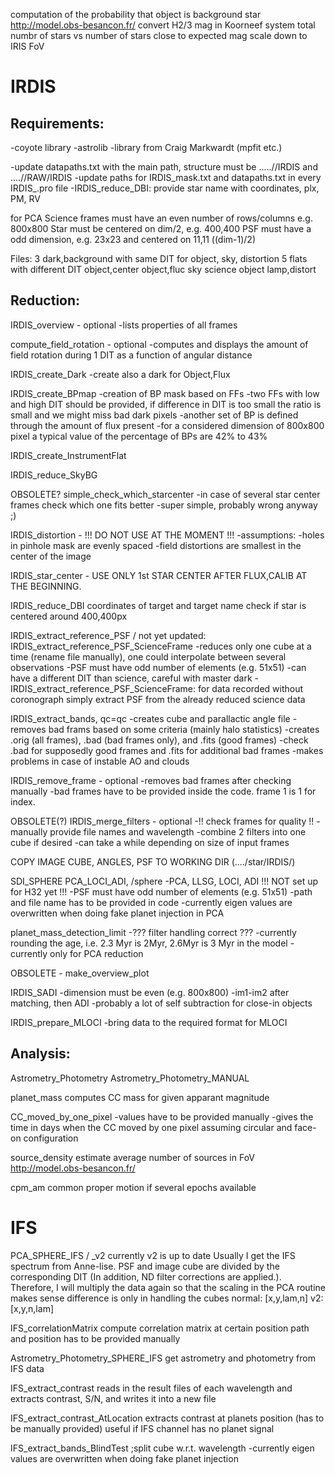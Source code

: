 computation of the probability that object is background star
http://model.obs-besancon.fr/
convert H2/3 mag in Koorneef system
total numbr of stars vs number of stars close to expected mag
scale down to IRIS FoV



IRDIS
=====

Requirements: 
-------------

  -coyote library
  -astrolib
  -library from Craig Markwardt (mpfit etc.)

  -update datapaths.txt with the main path, structure must be ...../<star>/IRDIS and ..../<star>/RAW/IRDIS
  -update paths for IRDIS_mask.txt and datapaths.txt in every IRDIS_<xxx>.pro file
  -IRDIS_reduce_DBI: provide star name with coordinates, plx, PM, RV

  for PCA
  Science frames must have an even number of rows/columns e.g. 800x800
  Star must be centered on dim/2, e.g. 400,400
  PSF must have a odd dimension, e.g. 23x23 and centered on 11,11 ((dim-1)/2)

  Files:
    3 dark,background with same DIT for object, sky, distortion
    5 flats with different DIT
    object,center
    object,fluc
    sky
    science object
    lamp,distort


Reduction:
----------

  IRDIS_overview - optional
    -lists properties of all frames

  compute_field_rotation - optional
    -computes and displays the amount of field rotation during 1 DIT as a function of angular distance

  IRDIS_create_Dark
    -create also a dark for Object,Flux

  IRDIS_create_BPmap
    -creation of BP mask based on FFs
    -two FFs with low and high DIT should be provided, if difference in DIT is too small the ratio is small and we might miss bad dark pixels
    -another set of BP is defined through the amount of flux present
    -for a considered dimension of 800x800 pixel a typical value of the percentage of BPs are 42% to 43%

  IRDIS_create_InstrumentFlat

  IRDIS_reduce_SkyBG

  OBSOLETE?
  simple_check_which_starcenter
    -in case of several star center frames check which one fits better
    -super simple, probably wrong anyway ;)

  IRDIS_distortion - !!!  DO NOT USE AT THE MOMENT !!!
    -assumptions:
      -holes in pinhole mask are evenly spaced
      -field distortions are smallest in the center of the image

  IRDIS_star_center
    - USE ONLY 1st STAR CENTER AFTER FLUX,CALIB AT THE BEGINNING.

  IRDIS_reduce_DBI
    coordinates of target and target name
    check if star is centered around 400,400px

  IRDIS_extract_reference_PSF /  not yet updated: IRDIS_extract_reference_PSF_ScienceFrame
    -reduces only one cube at a time (rename file manually), one could interpolate between several observations
    -PSF must have odd number of elements (e.g. 51x51)
    -can have a different DIT than science, careful with master dark
    -IRDIS_extract_reference_PSF_ScienceFrame: for data recorded without coronograph simply extract PSF from the already reduced science data

  IRDIS_extract_bands, qc=qc
    -creates cube and parallactic angle file
    -removes bad frams based on some criteria (mainly halo statistics)
      -creates .orig (all frames), .bad (bad frames only), and .fits (good frames)
      -check .bad for supposedly good frames and .fits for additional bad frames
      -makes problems in case of instable AO and clouds

  IRDIS_remove_frame - optional
    -removes bad frames after checking manually
    -bad frames have to be provided inside the code. frame 1 is 1 for index.

  OBSOLETE(?)
  IRDIS_merge_filters - optional
    -!! check frames for quality !!
    -manually provide file names and wavelength
    -combine 2 filters into one cube if desired
    -can take a while depending on size of input frames

  COPY IMAGE CUBE, ANGLES, PSF TO WORKING DIR (..../star/IRDIS/)

  SDI_SPHERE
  PCA_LOCI_ADI, /sphere
    -PCA, LLSG, LOCI, ADI
      !!! NOT set up for H32 yet !!!
    -PSF must have odd number of elements (e.g. 51x51)
    -path and file name has to be provided in code
    -currently eigen values are overwritten when doing fake planet injection in PCA

  planet_mass_detection_limit
    -??? filter handling correct ???
    -currently rounding the age, i.e. 2.3 Myr is 2Myr, 2.6Myr is 3 Myr in the model
    -currently only for PCA reduction

  OBSOLETE - make_overview_plot

  IRDIS_SADI
    -dimension must be even (e.g. 800x800)
    -im1-im2 after matching, then ADI
    -probably a lot of self subtraction for close-in objects

  IRDIS_prepare_MLOCI
    -bring data to the required format for MLOCI


Analysis:
---------

  Astrometry_Photometry
  Astrometry_Photometry_MANUAL

  planet_mass
    computes CC mass for given apparant magnitude

  CC_moved_by_one_pixel
    -values have to be provided manually
    -gives the time in days when the CC moved by one pixel assuming circular and face-on configuration

  source_density
    estimate average number of sources in FoV
    http://model.obs-besancon.fr/

  cpm_am
    common proper motion if several epochs available

IFS
===

PCA_SPHERE_IFS / _v2
  currently v2 is up to date
  Usually I get the IFS spectrum from Anne-lise. PSF and image cube are divided by the corresponding DIT (In addition, ND filter corrections are applied.). Therefore, I will multiply the data again so that the scaling in the PCA routine makes sense
  difference is only in handling the cubes
  normal: [x,y,lam,n]
  v2: [x,y,n,lam]

IFS_correlationMatrix
  compute correlation matrix at certain position
  path and position has to be provided manually

Astrometry_Photometry_SPHERE_IFS
  get astrometry and photometry from IFS data

IFS_extract_contrast
  reads in the result files of each wavelength and extracts contrast, S/N, and writes it into a new file

IFS_extract_contrast_AtLocation
  extracts contrast at planets position (has to be manually provided)
  useful if IFS channel has no planet signal


IFS_extract_bands_BlindTest	;split cube w.r.t. wavelength
  -currently eigen values are overwritten when doing fake planet injection
